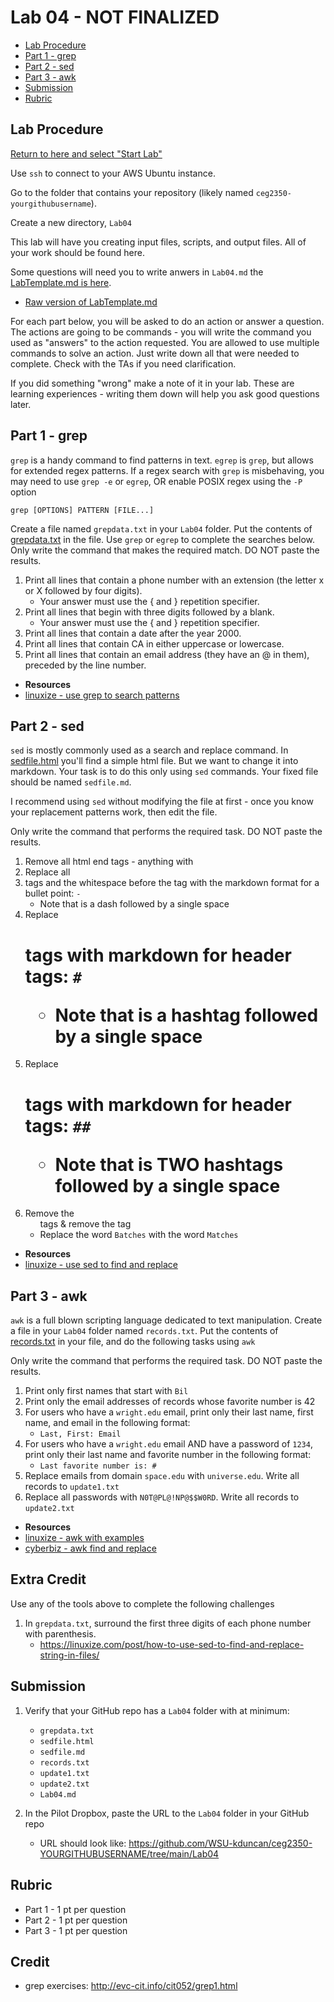 # Lab 04 - NOT FINALIZED

- [Lab Procedure](#Lab-Procedure)
- [Part 1 - grep](#Part-1---grep)
- [Part 2 - sed](#Part-2---sed)
- [Part 3 - awk](#Part-3---awk)
- [Submission](#Submission)
- [Rubric](#Rubric)

## Lab Procedure

[Return to here and select "Start Lab"](https://awsacademy.instructure.com/courses/13249/modules/items/1136419)

Use `ssh` to connect to your AWS Ubuntu instance.

Go to the folder that contains your repository (likely named `ceg2350-yourgithubusername`).

Create a new directory, `Lab04`

This lab will have you creating input files, scripts, and output files. All of your work should be found here.

Some questions will need you to write anwers in `Lab04.md` the [LabTemplate.md is here](LabTemplate.md).

- [Raw version of LabTemplate.md](https://raw.githubusercontent.com/pattonsgirl/Spring2022-CEG2350/main/Labs/Lab04/LabTemplate.md)

For each part below, you will be asked to do an action or answer a question. The actions are going to be commands - you will write the command you used as "answers" to the action requested. You are allowed to use multiple commands to solve an action. Just write down all that were needed to complete. Check with the TAs if you need clarification.

If you did something "wrong" make a note of it in your lab. These are learning experiences - writing them down will help you ask good questions later.

## Part 1 - grep

`grep` is a handy command to find patterns in text. `egrep` is `grep`, but allows for extended regex patterns. If a regex search with `grep` is misbehaving, you may need to use `grep -e` or `egrep`, OR enable POSIX regex using the `-P` option

```
grep [OPTIONS] PATTERN [FILE...]
```

Create a file named `grepdata.txt` in your `Lab04` folder. Put the contents of [grepdata.txt](grepdata.txt) in the file. Use `grep` or `egrep` to complete the searches below. Only write the command that makes the required match. DO NOT paste the results.

1. Print all lines that contain a phone number with an extension (the letter x or X followed by four digits).
   - Your answer must use the \{ and \} repetition specifier.
2. Print all lines that begin with three digits followed by a blank.
   - Your answer must use the \{ and \} repetition specifier.
3. Print all lines that contain a date after the year 2000.
4. Print all lines that contain CA in either uppercase or lowercase.
5. Print all lines that contain an email address (they have an @ in them), preceded by the line number.

- **Resources**
- [linuxize - use grep to search patterns](https://linuxize.com/post/how-to-use-grep-command-to-search-files-in-linux/)

## Part 2 - sed

`sed` is mostly commonly used as a search and replace command. In [sedfile.html](sedfile.html) you'll find a simple html file. But we want to change it into markdown. Your task is to do this only using `sed` commands. Your fixed file should be named `sedfile.md`.

I recommend using `sed` without modifying the file at first - once you know your replacement patterns work, then edit the file.

Only write the command that performs the required task. DO NOT paste the results.

1. Remove all html end tags - anything with </stuff>
2. Replace all <li> tags and the whitespace before the tag with the markdown format for a bullet point: `- `
   - Note that is a dash followed by a single space
3. Replace <h1> tags with markdown for header tags: `# `
   - Note that is a hashtag followed by a single space
4. Replace <h1> tags with markdown for header tags: `## `
   - Note that is TWO hashtags followed by a single space
5. Remove the <ul> tags & remove the <html> tag
6. Replace the word `Batches` with the word `Matches`

- **Resources**
- [linuxize - use sed to find and replace](https://linuxize.com/post/how-to-use-sed-to-find-and-replace-string-in-files/)

## Part 3 - awk

`awk` is a full blown scripting language dedicated to text manipulation. Create a file in your `Lab04` folder named `records.txt`. Put the contents of [records.txt](records.txt) in your file, and do the following tasks using `awk`

Only write the command that performs the required task. DO NOT paste the results.

1. Print only first names that start with `Bil`
2. Print only the email addresses of records whose favorite number is 42
3. For users who have a `wright.edu` email, print only their last name, first name, and email in the following format:
   - `Last, First: Email`
4. For users who have a `wright.edu` email AND have a password of `1234`, print only their last name and favorite number in the following format:
   - `Last favorite number is: #`
5. Replace emails from domain `space.edu` with `universe.edu`. Write all records to `update1.txt`
6. Replace all passwords with `N0T@PL@!NP@$$W0RD`. Write all records to `update2.txt`

- **Resources**
- [linuxize - awk with examples](https://linuxize.com/post/awk-command/)
- [cyberbiz - awk find and replace](https://www.cyberciti.biz/faq/awk-find-and-replace-fields-values/)

## Extra Credit

Use any of the tools above to complete the following challenges

1. In `grepdata.txt`, surround the first three digits of each phone number with parenthesis.
   - https://linuxize.com/post/how-to-use-sed-to-find-and-replace-string-in-files/

## Submission

1. Verify that your GitHub repo has a `Lab04` folder with at minimum:

   - `grepdata.txt`
   - `sedfile.html`
   - `sedfile.md`
   - `records.txt`
   - `update1.txt`
   - `update2.txt`
   - `Lab04.md`

2. In the Pilot Dropbox, paste the URL to the `Lab04` folder in your GitHub repo
   - URL should look like: https://github.com/WSU-kduncan/ceg2350-YOURGITHUBUSERNAME/tree/main/Lab04

## Rubric

- Part 1 - 1 pt per question
- Part 2 - 1 pt per question
- Part 3 - 1 pt per question

## Credit

- grep exercises: http://evc-cit.info/cit052/grep1.html
